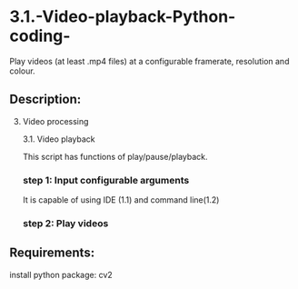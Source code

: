 # 3.1.-Video-playback-Python-coding-
Play videos (at least .mp4 files) at a configurable framerate, resolution and colour.

## Description:
3. Video processing

    3.1. Video playback
    
    This script has functions of play/pause/playback.

    ### step 1: Input configurable arguments
    It is capable of using IDE (1.1) and command line(1.2)
            
    ### step 2: Play videos
    
## Requirements:
install python package: cv2

